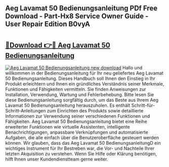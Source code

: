 ## Aeg Lavamat 50 Bedienungsanleitung PDf Free Download - Part-Hx8 Service Owner Guide - User Repair Edition B0vyA

# <h2><a href="http://df3tuq.blite.top/?on=Aeg+Lavamat+50+Bedienungsanleitung">🔗Download 👉🔴 Aeg Lavamat 50 Bedienungsanleitung</a></h2>

[![Aeg Lavamat 50 Bedienungsanleitung new download](https://i.imgur.com/lujVjoI.png)](http://df3tuq.blite.top/?on=Aeg+Lavamat+50+Bedienungsanleitung)
Hallo und willkommen in der Bedienungsanleitung für Ihr neu geliefertes Aeg Lavamat 50 Bedienungsanleitung. Dieses Handbuch soll Ihnen den Einstieg in Ihr Produkt erleichtern und Ihnen ein gründliches Verständnis seiner Merkmale, Funktionen und Fähigkeiten vermitteln. Sie finden Anweisungen zur Installation, Verwendung, Wartung und Fehlerbehebung. Bitte lesen Sie diese Bedienungsanleitung sorgfältig durch, um das Beste aus Ihrem Aeg Lavamat 50 Bedienungsanleitung herauszuholen. Es enthält Schritt-für-Schritt-Anleitungen zum Einrichten des Produkts sowie detaillierte Informationen zur Verwendung seiner verschiedenen Funktionen und Fähigkeiten. Aeg Lavamat 50 Bedienungsanleitung bietet eine Reihe erweiterter Funktionen wie virtuelle Assistenten, intelligente Benachrichtigungen, anpassbare Verknüpfungen und automatisierte Aufgaben, die alle einfach über die Benutzeroberfläche gesteuert werden können. Wir glauben, dass das Aeg Lavamat 50 BedienungsanleitungD ein wichtiges Instrument für Ihr Bestreben war, die Vor- und Nachteile Ihrer letzten Akquisition zu verstehen. Wenn Sie Hilfe oder Klärung benötigen, hilft Ihnen unser Kundendienstteam gerne weiter.

